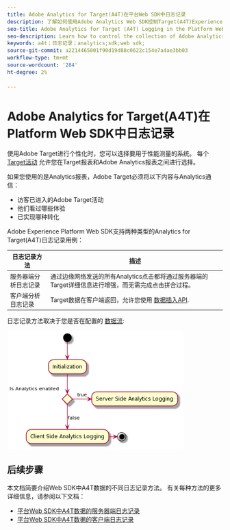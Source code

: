 ```yaml
---
title: Adobe Analytics for Target(A4T)在平台Web SDK中日志记录
description: 了解如何使用Adobe Analytics Web SDK控制Target(A4T)Experience Platform的收集。
seo-title: Adobe Analytics for Target (A4T) Logging in the Platform Web SDK
seo-description: Learn how to control the collection of Adobe Analytics for Target (A4T) data using the Experience Platform Web SDK.
keywords: a4t；日志记录；analytics;sdk;web sdk;
source-git-commit: a2214465001f90d19d88c0622c154e7a4ae3bb03
workflow-type: tm+mt
source-wordcount: '284'
ht-degree: 2%

---
```



# Adobe Analytics for Target(A4T)在Platform Web SDK中日志记录

使用Adobe Target进行个性化时，您可以选择要用于性能测量的系统。 每个 [Target活动](https://experienceleague.adobe.com/docs/target/using/activities/target-activities-guide.html) 允许您在Target报表和Adobe Analytics报表之间进行选择。

如果您使用的是Analytics报表，Adobe Target必须将以下内容与Analytics通信：

* 访客已进入的Adobe Target活动
* 他们看过哪些体验
* 已实现哪种转化

Adobe Experience Platform Web SDK支持两种类型的Analytics for Target(A4T)日志记录用例：

| 日志记录方法 | 描述 |
| --- | --- |
| 服务器端分析日志记录 | 通过边缘网络发送的所有Analytics点击都将通过服务器端的Target详细信息进行增强，而无需完成点击拼合过程。 |
| 客户端分析日志记录 | Target数据在客户端返回，允许您使用 [数据插入API](https://experienceleague.adobe.com/docs/analytics/import/c-data-insertion-api.html). |

日志记录方法取决于您是否在配置的 [数据流](../../../fundamentals/datastreams.md):

![测井方法决策流程](../assets/analytics-logging.png)

## 后续步骤

本文档简要介绍Web SDK中A4T数据的不同日志记录方法。 有关每种方法的更多详细信息，请参阅以下文档：

* [平台Web SDK中A4T数据的服务器端日志记录](./server-side.md)
* [平台Web SDK中A4T数据的客户端日志记录](./client-side.md)
